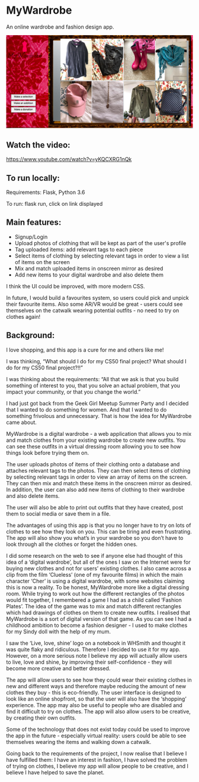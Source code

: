 # MyWardrobe

An online wardrobe and fashion design app.

![project image](https://github.com/GK230/MyWardrobe/blob/master/Screen%20Shot%202020-08-12%20at%2013.18.19.png)

## Watch the video:

https://www.youtube.com/watch?v=yKQCXRG1nQk

## To run locally:

  Requirements: Flask, Python 3.6
  
  To run: flask run, click on link displayed
  
## Main features:
  
  * Signup/Login
  * Upload photos of clothing that will be kept as part of the user's profile
  * Tag uploaded items: add relevant tags to each piece
  * Select items of clothing by selecting relevant tags in order to view a list of items on the screen
  * Mix and match uploaded items in onscreen mirror as desired
  * Add new items to your digital wardrobe and also delete them

I think the UI could be improved, with more modern CSS.

In future, I would build a favourites system, so users could pick and unpick their favourite items. Also some AR/VR would be great - users could see themselves on the catwalk wearing potential outfits - no need to try on clothes again!


## Background:

I love shopping, and this app is a cure for me and others like me!

I was thinking, “What should I do for my CS50 final project? What should I do for my CS50 final project?!!”

I was thinking about the requirements: “All that we ask is that you build something of interest to you, that you solve an actual problem, that you impact your community, or that you change the world.”

I had just got back from the Geek Girl Meetup Summer Party and I decided that I wanted to do something for women. And that I wanted to do something frivolous and unnecessary. That is how the idea for MyWardrobe came about.

MyWardrobe is a digital wardrobe - a web application that allows you to mix and match clothes from your existing wardrobe to create new outfits. You can see these outfits in a virtual dressing room allowing you to see how things look before trying them on.

The user uploads photos of items of their clothing onto a database and attaches relevant tags to the photos. They can then select items of clothing by selecting relevant tags in order to view an array of items on the screen. They can then mix and match these items in the onscreen mirror as desired. In addition, the user can also add new items of clothing to their wardrobe and also delete items.

The user will also be able to print out outfits that they have created, post them to social media or save them in a file.

The advantages of using this app is that you no longer have to try on lots of clothes to see how they look on you. This can be tiring and even frustrating. The app will also show you what’s in your wardrobe so you don’t have to look through all the clothes or forget the hidden ones. 

I did some research on the web to see if anyone else had thought of this idea of a ‘digital wardrobe’, but all of the ones I saw on the Internet were for buying new clothes and not for users’ existing clothes. I also came across a clip from the film ‘Clueless’ (one of my favourite films) in which the main character ‘Cher’ is using a digital wardrobe, with some websites claiming this is now a reality. To be honest, MyWardrobe more like a digital dressing room. While trying to work out how the different rectangles of the photos would fit together, I remembered a game I had as a child called ‘Fashion Plates’. The idea of the game was to mix and match different rectangles which had drawings of clothes on them to create new outfits. I realised that MyWardrobe is a sort of digital version of that game. As you can see I had a childhood ambition to become a fashion designer - I used to make clothes for my Sindy doll with the help of my mum.

I saw the ‘Live, love, shine’ logo on a notebook in WHSmith and thought it was quite flaky and ridiculous. Therefore I decided to use it for my app. However, on a more serious note I believe my app will actually allow users to live, love and shine, by improving their self-confidence - they will become more creative and better dressed.

The app will allow users to see how they could wear their existing clothes in new and different ways and therefore maybe reducing the amount of new clothes they buy - this is eco-friendly. The user interface is designed to look like an online shopfront, so that the user will also have the ‘shopping’ experience. The app may also be useful to people who are disabled and find it difficult to try on clothes. The app will also allow users to be creative, by creating their own outfits.

Some of the technology that does not exist today could be used to improve the app in the future - especially virtual reality: users could be able to see themselves wearing the items and walking down a catwalk.

Going back to the requirements of the project, I now realise that I believe I have fulfilled them: I have an interest in fashion, I have solved the problem of trying on clothes, I believe my app will allow people to be creative, and I believe I have helped to save the planet.








